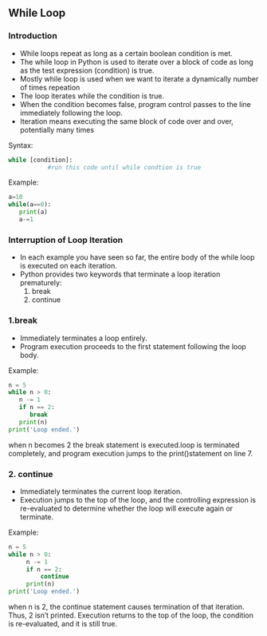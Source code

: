 ## While Loop

### Introduction

- While loops repeat as long as a certain boolean condition is met.
- The while loop in Python is used to iterate over a block of code as long as the test expression (condition) is true.
- Mostly while loop is used when we want to iterate a dynamically number of times repeation
- The loop iterates while the condition is true.
- When the condition becomes false, program control passes to the line immediately following the loop.
- Iteration means executing the same block of code over and over, potentially many times

Syntax:
```python
while [condition]:
           #run this code until while condtion is true
```
Example:
```python
a=10
while(a==0):
   print(a)
   a-=1
```
### Interruption of Loop Iteration
  - In each example you have seen so far, the entire body of the while loop is executed on each iteration. 
  - Python provides two keywords that terminate a loop iteration prematurely:
    1. break
    2. continue

### 1.break
- Immediately terminates a loop entirely. 
- Program execution proceeds to the first statement following the loop body.

Example:
```python
n = 5
while n > 0:
   n -= 1
   if n == 2:
      break
   print(n)
print('Loop ended.')
```
when n becomes 2 the break statement is executed.loop is terminated completely, 
and program execution jumps to the print()statement on line 7.

### 2. continue
- Immediately terminates the current loop iteration. 
- Execution jumps to the top of the loop, and the controlling expression is re-evaluated to determine whether the loop will execute again or terminate.

Example:
```python
n = 5
while n > 0:
     n -= 1
     if n == 2:
         continue
     print(n)
print('Loop ended.')
```
when n is 2, the continue statement causes termination of that iteration. 
Thus, 2 isn’t printed.
Execution returns to the top of the loop, the condition is re-evaluated, and it is still true.

